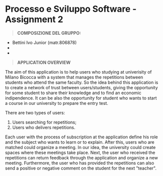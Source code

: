 # Processo e Sviluppo Software - Assignment 2


> **COMPOSIZIONE DEL GRUPPO:** 

* Bettini Ivo Junior (matr.806878)
* 
*

> **APPLICATION OVERVIEW**

The aim of this application is to help users who studying at univerisity of Milano Bicocca 
with a system that manages the repetitions between students who attend the same faculty. 
So the idea behind this application is to create a network of trust between users/students,
giving the opportunity for some student to share their knowledge and to find an economic 
indipendence. It can be also the opportunity for student who wants to start a course in our
university to prepare the entry test.

There are two types of users:
1) Users searching for repetitions;
2) Users who delivers repetitions.

Each user with the process of subscription at the application define his role and the
subject who wants to learn or to explain. After this, users who are matched could organize 
a meeting. In our idea, the university could create spaces where these meetings take place.
Next, the user who received the repetitions can return feedback through the application and
organize a new meeting. 
Furthermore, the user who has provided the repetitions can also send a positive or negative 
comment on the student for the next "teacher".
